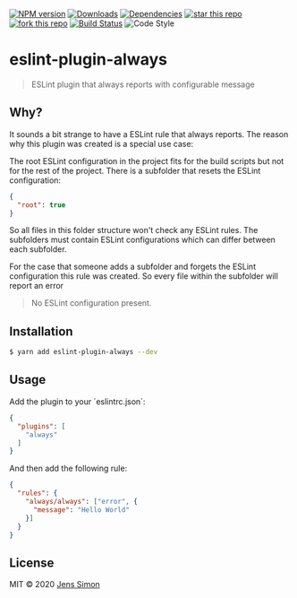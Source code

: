 [![NPM version][npm-image]][npm-url] [![Downloads][npm-downloads-image]][npm-url] [![Dependencies][deps-image]][deps-url] [![star this repo][gh-stars-image]][gh-url] [![fork this repo][gh-forks-image]][gh-url] [![Build Status][travis-image]][travis-url] ![Code Style][codestyle-image]

# eslint-plugin-always

> ESLint plugin that always reports with configurable message

## Why?

It sounds a bit strange to have a ESLint rule that always reports. The reason why this plugin was created is a special use case:

The root ESLint configuration in the project fits for the build scripts but not for the rest of the project.
There is a subfolder that resets the ESLint configuration:

```json
{
  "root": true
}
```

So all files in this folder structure won't check any ESLint rules.
The subfolders must contain ESLint configurations which can differ between each subfolder.

For the case that someone adds a subfolder and forgets the ESLint configuration this rule was created. So every file within the subfolder will report an error

> No ESLint configuration present.

## Installation

```sh
$ yarn add eslint-plugin-always --dev
```

## Usage

Add the plugin to your ´eslintrc.json´:

```json
{
  "plugins": [
    "always"
  ]
}
```

And then add the following rule:

```json
{
  "rules": {
    "always/always": ["error", {
      "message": "Hello World"
    }]
  }
}
```

## License

MIT © 2020 [Jens Simon](https://github.com/jenssimon)

[npm-url]: https://www.npmjs.com/package/eslint-plugin-always
[npm-image]: https://badgen.net/npm/v/eslint-plugin-always
[npm-downloads-image]: https://badgen.net/npm/dt/eslint-plugin-always

[deps-url]: https://david-dm.org/jenssimon/eslint-plugin-always
[deps-image]: https://badgen.net/david/dep/jenssimon/eslint-plugin-always

[gh-url]: https://github.com/jenssimon/eslint-plugin-always
[gh-stars-image]: https://badgen.net/github/stars/jenssimon/eslint-plugin-always
[gh-forks-image]: https://badgen.net/github/forks/jenssimon/eslint-plugin-always

[travis-url]: https://travis-ci.com/jenssimon/eslint-plugin-always
[travis-image]: https://travis-ci.com/jenssimon/eslint-plugin-always.svg?branch=master

[codestyle-image]: https://badgen.net/badge/code%20style/airbnb/f2a
